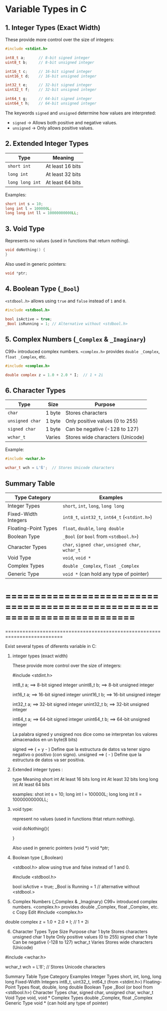 # Variable Types in C

## 1. Integer Types (Exact Width)

These provide more control over the size of integers:

```c
#include <stdint.h>

int8_t a;      // 8-bit signed integer 
uint8_t b;     // 8-bit unsigned integer 

int16_t c;     // 16-bit signed integer 
uint16_t d;    // 16-bit unsigned integer 

int32_t e;     // 32-bit signed integer 
uint32_t f;    // 32-bit unsigned integer 

int64_t g;     // 64-bit signed integer 
uint64_t h;    // 64-bit unsigned integer 
```

The keywords `signed` and `unsigned` determine how values are interpreted:

- `signed` → Allows both positive and negative values.
- `unsigned` → Only allows positive values.

## 2. Extended Integer Types

| Type            | Meaning          |
|----------------|----------------|
| `short int`    | At least 16 bits |
| `long int`     | At least 32 bits |
| `long long int` | At least 64 bits |

Examples:

```c
short int s = 10;
long int l = 100000L;
long long int ll = 10000000000LL;
```

## 3. Void Type

Represents no values (used in functions that return nothing).

```c
void doNothing() {
}
```

Also used in generic pointers:

```c
void *ptr;
```

## 4. Boolean Type (`_Bool`)

`<stdbool.h>` allows using `true` and `false` instead of `1` and `0`.

```c
#include <stdbool.h>
 
bool isActive = true;
_Bool isRunning = 1; // Alternative without <stdbool.h>
```

## 5. Complex Numbers (`_Complex` & `_Imaginary`)

C99+ introduced complex numbers. `<complex.h>` provides `double _Complex`, `float _Complex`, etc.

```c
#include <complex.h>

double complex z = 1.0 + 2.0 * I;  // 1 + 2i
```

## 6. Character Types

| Type            | Size   | Purpose                          |
|----------------|--------|----------------------------------|
| `char`         | 1 byte | Stores characters               |
| `unsigned char` | 1 byte | Only positive values (0 to 255) |
| `signed char`  | 1 byte | Can be negative (-128 to 127)   |
| `wchar_t`      | Varies | Stores wide characters (Unicode) |

Example:

```c
#include <wchar.h>

wchar_t wch = L'ß';  // Stores Unicode characters
```

## Summary Table

| Type Category         | Examples                                    |
|----------------------|--------------------------------------------|
| Integer Types       | `short`, `int`, `long`, `long long`        |
| Fixed-Width Integers | `int8_t`, `uint32_t`, `int64_t` (`<stdint.h>`) |
| Floating-Point Types | `float`, `double`, `long double`           |
| Boolean Type        | `_Bool` (or `bool` from `<stdbool.h>`)      |
| Character Types     | `char`, `signed char`, `unsigned char`, `wchar_t` |
| Void Type          | `void`, `void *`                            |
| Complex Types      | `double _Complex`, `float _Complex`         |
| Generic Type       | `void *` (can hold any type of pointer)     |

==========================================================================
==========================================================================
==========================================================================







Exist several types of diferents variable in C:

1. integer types (exact width)

	These provide more control over the size of integers:


	#include <stdint.h>

	int8_t a;      ==> 8-bit signed integer 
	unint8_t b;    ==> 8-bit unsigned integer 

	int16_t a;      ==> 16-bit signed integer 
	unint16_t b;    ==> 16-bit unsigned integer 

	int32_t a;      ==> 32-bit signed integer 
	unint32_t b;    ==> 32-bit unsigned integer 

	int64_t a;      ==> 64-bit signed integer 
	unint64_t b;    ==> 64-bit unsigned integer 

	La palabra signed y unsigned nos dice como se interpretan los valores
	almacenados en un byte(8 bits)

	signed ==> ( + y - ) Define que la estructura de datos va tener signo negativo o positivo (con signo).
	unsigned ==>  ( - ) Define que la estructura de datos va ser positiva.


2. Extended integer types :

	type 			Meaning 
	short int 		At least 16 bits 
	long int		At least 32 bits
	long long int           At least 64 bits

	examples:
	 shot int s = 10;
	 long int l = 100000L;
	 long long int ll = 10000000000LL;

3. void type:

	represent no values (used in functions thtat return nothing).

	void doNothing(){

	}

	Also used in generic pointers (void *)
	void *ptr;

4. Boolean type (_Boolean)

	<stdbool.h> allow using true and false instead of 1 and 0.

	#include <stdbool.h>
	 
	bool isActive = true;
	_Bool is Running = 1 // alternative without <stdbool.>


5. Complex Numbers (_Complex & _Imaginary)
C99+ introduced complex numbers.
<complex.h> provides double _Complex, float _Complex, etc.
c
Copy
Edit
#include <complex.h>

double complex z = 1.0 + 2.0 * I;  // 1 + 2i


6. Character Types
Type	Size	Purpose
char	1 byte	Stores characters
unsigned char	1 byte	Only positive values (0 to 255)
signed char	1 byte	Can be negative (-128 to 127)
wchar_t	Varies	Stores wide characters (Unicode)

#include <wchar.h>

wchar_t wch = L'ß';  // Stores Unicode characters




Summary Table
Type Category	Examples
Integer Types	short, int, long, long long
Fixed-Width Integers	int8_t, uint32_t, int64_t (from <stdint.h>)
Floating-Point Types	float, double, long double
Boolean Type	_Bool (or bool from <stdbool.h>)
Character Types	char, signed char, unsigned char, wchar_t
Void Type	void, void *
Complex Types	double _Complex, float _Complex
Generic Type	void * (can hold any type of pointer)


















